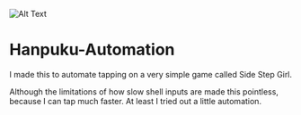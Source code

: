 ![Alt Text](https://media.giphy.com/media/vFKqnCdLPNOKc/giphy.gif)
# Hanpuku-Automation
I made this to automate tapping on a very simple game called Side Step Girl.

Although the limitations of how slow shell inputs are made this pointless, because I can tap much faster. At least I tried out a little automation.
